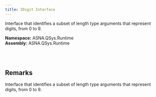 ```yaml
---
title: IDigit Interface
---
```


Interface that identifies a subset of length type arguments that represent digits, from 0 to 9.

**Namespace:** ASNA.QSys.Runtime <br/>
**Assembly:** ASNA.QSys.Runtime

<br>
<br>

## Remarks

Interface that identifies a subset of length type arguments that represent digits, from 0 to 9.

[//]: # ($$TODO: Complete the Remarks section.)

<br>
<br>

